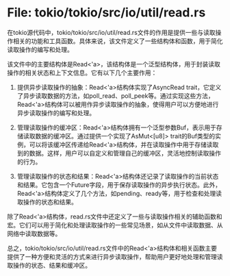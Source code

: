 # File: tokio/tokio/src/io/util/read.rs

在tokio源代码中，tokio/tokio/src/io/util/read.rs文件的作用是提供一些与读取操作相关的功能和工具函数。具体来说，该文件定义了一些结构体和函数，用于简化读取操作的编写和处理。

该文件中的主要结构体是Read<'a>，该结构体是一个泛型结构体，用于封装读取操作的相关状态和上下文信息。它有以下几个主要作用：

1. 提供异步读取操作的抽象：Read<'a>结构体实现了AsyncRead trait，它定义了异步读取数据的方法，如poll_read、poll_peek等。通过实现这些方法，Read<'a>结构体可以被用作异步读取操作的抽象，使得用户可以方便地进行异步读取操作的编写和处理。

2. 管理读取操作的缓冲区：Read<'a>结构体拥有一个泛型参数Buf，表示用于存储读取数据的缓冲区。通过提供一个实现了AsMut<[u8]> trait的Buf类型的实例，可以将该缓冲区传递给Read<'a>结构体，并在读取操作中用于存储读取到的数据。这样，用户可以自定义和管理自己的缓冲区，灵活地控制读取操作的行为。

3. 管理读取操作的状态和结果：Read<'a>结构体还记录了读取操作的当前状态和结果。它包含一个Future字段，用于保存读取操作的异步执行状态。此外，Read<'a>结构体定义了几个方法，如pending、ready等，用于检查和处理读取操作的状态和结果。

除了Read<'a>结构体，read.rs文件中还定义了一些与读取操作相关的辅助函数和宏。它们可以用于简化和处理读取操作的一些常见场景，如从文件中读取数据、从网络中读取数据等。

总之，tokio/tokio/src/io/util/read.rs文件中的Read<'a>结构体和相关函数主要提供了一种方便和灵活的方式来进行异步读取操作，帮助用户更好地处理和管理读取操作的状态、结果和缓冲区。


